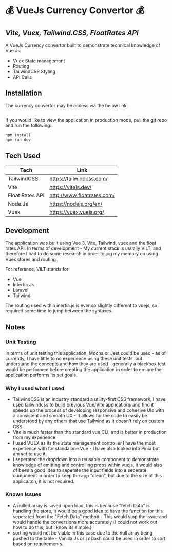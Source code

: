 # 💰 VueJs Currency Convertor 💰
## _Vite, Vuex, Tailwind.CSS, FloatRates API_

A VueJs Currency convertor built to demonstrate technical knowledge of Vue.Js

- Vuex State management
- Routing
- TailwindCSS Styling
- API Calls

## Installation

The currency convertor may be access via the below link:

```sh

```

If you would like to view the application in production mode, pull the git repo and run the following:

```sh
npm install
npm run dev
```

## Tech Used

| Tech | Link|
| ------ | ------ |
| TailwindCSS | https://tailwindcss.com/ |
| Vite | https://vitejs.dev/ |
| Float Rates API | http://www.floatrates.com/ |
| Node.Js| https://nodejs.org/en/ |
| Vuex| https://vuex.vuejs.org/ |

## Development
The application was built using Vue 3, Vite, Tailwind, vuex and the float rates API.
In terms of development - My current stack is usually VILT, and therefore I had to do some research in order to jog my memory on using Vuex stores and routing.

For referance, VILT stands for
- Vue
- Intertia Js
- Laravel
- Tailwind

The routing used within inertia.js is ever so slightly different to vuejs, so i required some time to jump between the syntaxes.

## Notes

### Unit Testing
In terms of unit testing this application, Mocha or Jest could be used - as of currently, I have little to no experience using these unit tests, but understand the concepts and how they are used - generally a blackbox test would be performed before creating the application in order to ensure the application performs its set goals.

### Why I used what I used
- TailwindCSS is an industry standard a utility-first CSS framework, I have used tailwindcss to build previous Vue/Vite applications and find it speeds up the process of developing responsive and cohesive UIs with a consistent and smooth UX - It allows for the code to easily be understood by any others that use Tailwind as it doesn't rely on custom CSS.
- Vite is much faster than the standard vue CLI, and is better in production from my experience
- I used VUEX as its the state management controller I have the most experience with for standalone Vue - I have also looked into Pinia but am yet to use it.
-   I seperated the dropdown into a reusable component to demonstrate knowledge of emitting and controlling props within vuejs, it would also of been a good idea to seperate the input fields into a seperate component in order to keep the app "clean", but due to the size of this applicaiton, it is not required.

### Known Issues
- A nulled array is saved upon load, this is because "fetch Data" is handling the store, it would be a good idea to have the function for this seperated from the "Fetch Data" method - This would stop the issue and would handle the conversions more accurately (I could not work out how to do this, but I know its simple.)
- sorting would not be viable in this case due to the null array being pushed to the table - Vanilla Js or LoDash could be used in order to sort based on requirements.



